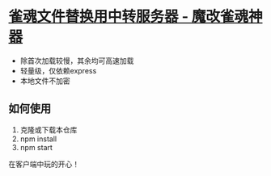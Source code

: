 # [雀魂文件替换用中转服务器 - 魔改雀魂神器](https://github.com/iamapig120/majsoul-custom-server)

- 除首次加载较慢，其余均可高速加载
- 轻量级，仅依赖express
- 本地文件不加密

## 如何使用

1. 克隆或下载本仓库
2. npm install
3. npm start

在客户端中玩的开心！